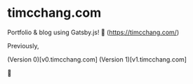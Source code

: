 # timcchang.com

Portfolio & blog using Gatsby.js! 🍦 (https://timcchang.com/)

Previously,

(Version 0)[v0.timcchang.com]
(Version 1)[v1.timcchang.com]

🕺
